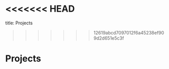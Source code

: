 <<<<<<< HEAD
=======
<frontmatter>
  title: Projects
</frontmatter>

<br>

>>>>>>> 12619abcd7097012f6a45238ef909d2d651e5c3f
# Projects

<include src="project1.md"/>
<include src="project2.md"/>
